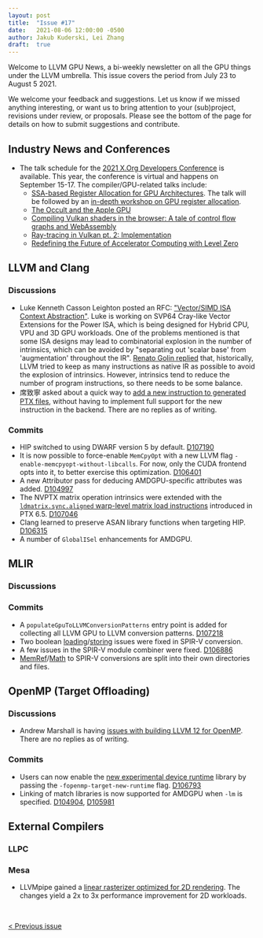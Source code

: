 ```yaml
---
layout: post
title:  "Issue #17"
date:   2021-08-06 12:00:00 -0500
author: Jakub Kuderski, Lei Zhang
draft:  true
---
```


Welcome to LLVM GPU News, a bi-weekly newsletter on all the GPU things under the LLVM umbrella.
This issue covers the period from July 23 to August 5 2021.

We welcome your feedback and suggestions. Let us know if we missed anything interesting, or want us to bring attention to your (sub)project, revisions under review, or proposals. Please see the bottom of the page for details on how to submit suggestions and contribute.


## Industry News and Conferences

*  The talk schedule for the [2021 X.Org Developers Conference](https://indico.freedesktop.org/event/1/page/1-overview) is available. This year, the conference is virtual and happens on September 15-17. The compiler/GPU-related talks include:
   -  [SSA-based Register Allocation for GPU Architectures](https://indico.freedesktop.org/event/1/contributions/7/). The talk will be followed by an [in-depth workshop on GPU register allocation](https://indico.freedesktop.org/event/1/contributions/1/).
   -  [The Occult and the Apple GPU](https://indico.freedesktop.org/event/1/contributions/10/)
   -  [Compiling Vulkan shaders in the browser: A tale of control flow graphs and WebAssembly](https://indico.freedesktop.org/event/1/contributions/22/)
   -  [Ray-tracing in Vulkan pt. 2: Implementation](https://indico.freedesktop.org/event/1/contributions/17/)
   -  [Redefining the Future of Accelerator Computing with Level Zero](https://indico.freedesktop.org/event/1/contributions/13/)


##  LLVM and Clang

### Discussions

*  Luke Kenneth Casson Leighton posted an RFC: ["Vector/SIMD ISA Context Abstraction"](https://lists.llvm.org/pipermail/llvm-dev/2021-July/152008.html). Luke is working on SVP64 Cray-like Vector Extensions for the Power ISA, which is being designed for Hybrid CPU, VPU and 3D GPU workloads. One of the problems mentioned is that some ISA designs may lead to combinatorial explosion in the number of intrinsics, which can be avoided by "separating out 'scalar base' from 'augmentation' throughout the IR". [Renato Golin replied](https://lists.llvm.org/pipermail/llvm-dev/2021-August/152025.html) that, historically, LLVM tried to keep as many instructions as native IR as possible to avoid the explosion of intrinsics. However, intrinsics tend to reduce the number of program instructions, so there needs to be some balance.
*  席致寧 asked about a quick way to [add a new instruction to generated PTX files](https://lists.llvm.org/pipermail/llvm-dev/2021-August/152047.html), without having to implement full support for the new instruction in the backend. There are no replies as of writing.

### Commits

*  HIP switched to using DWARF version 5 by default. [D107190](https://reviews.llvm.org/D107190)
*  It is now possible to force-enable `MemCpyOpt` with a new LLVM flag `-enable-memcpyopt-without-libcalls`. For now, only the CUDA frontend opts into it, to better exercise this optimization. [D106401](https://reviews.llvm.org/D106401)
*  A new Attributor pass for deducing AMDGPU-specific attributes was added. [D104997](https://reviews.llvm.org/D104997)
*  The NVPTX matrix operation intrinsics were extended with the [`ldmatrix.sync.aligned` warp-level matrix load instructions](https://docs.nvidia.com/cuda/parallel-thread-execution/index.html#warp-level-matrix-instructions-ldmatrix) introduced in PTX 6.5. [D107046](https://reviews.llvm.org/D107046)
*  Clang learned to preserve ASAN library functions when targeting HIP. [D106315](https://reviews.llvm.org/D106315)
*  A number of `GlobalISel` enhancements for AMDGPU.


## MLIR

### Discussions

### Commits

*  A `populateGpuToLLVMConversionPatterns` entry point is added for collecting all LLVM GPU to LLVM conversion patterns. [D107218](https://reviews.llvm.org/D107218) 
*  Two boolean [loading](https://reviews.llvm.org/D107119)/[storing](https://reviews.llvm.org/D107114) issues were fixed in SPIR-V conversion.
*  A few issues in the SPIR-V module combiner were fixed. [D106886](https://reviews.llvm.org/D106886)
*  [MemRef](https://reviews.llvm.org/D107094)/[Math](https://reviews.llvm.org/D107093) to SPIR-V conversions are split into their own directories and files. 


## OpenMP (Target Offloading)

### Discussions

*  Andrew Marshall is having [issues with building LLVM 12 for OpenMP](https://llvm.discourse.group/t/problem-compiling-openmp-project-for-llvm-12/4034). There are no replies as of writing.

### Commits

*  Users can now enable the [new experimental device runtime](https://lists.llvm.org/pipermail/openmp-dev/2021-August/004073.html) library by passing the `-fopenmp-target-new-runtime` flag. [D106793](https://reviews.llvm.org/D106793)
*  Linking of match libraries is now supported for AMDGPU when `-lm` is specified. [D104904](https://reviews.llvm.org/D104904), [D105981](https://reviews.llvm.org/D105981)


## External Compilers

### LLPC

### Mesa
*  LLVMpipe gained a [linear rasterizer optimized for 2D rendering](https://gitlab.freedesktop.org/mesa/mesa/-/merge_requests/11969). The changes yield a 2x to 3x performance improvement for 2D workloads.


<br/>
<p style="text-align:left;">
    <a href="{% post_url 2021-07-23-issue-16 %}"> < Previous issue</a>
    <span style="float:right;">
        <!--<a href="{% post_url 2021-08-20-issue-18 %}"> Next issue > </a>-->
    </span>
</p>
